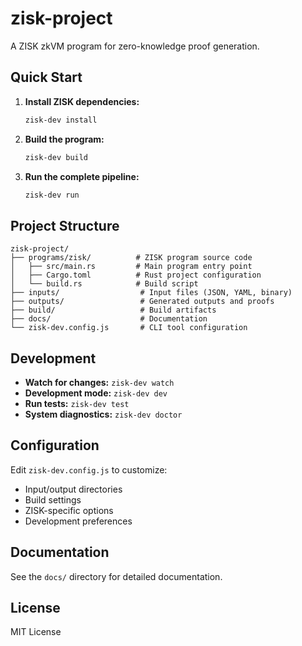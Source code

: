 # zisk-project

A ZISK zkVM program for zero-knowledge proof generation.

## Quick Start

1. **Install ZISK dependencies:**
   ```bash
   zisk-dev install
   ```

2. **Build the program:**
   ```bash
   zisk-dev build
   ```

3. **Run the complete pipeline:**
   ```bash
   zisk-dev run
   ```

## Project Structure

```
zisk-project/
├── programs/zisk/          # ZISK program source code
│   ├── src/main.rs         # Main program entry point
│   ├── Cargo.toml          # Rust project configuration
│   └── build.rs            # Build script
├── inputs/                  # Input files (JSON, YAML, binary)
├── outputs/                 # Generated outputs and proofs
├── build/                   # Build artifacts
├── docs/                    # Documentation
└── zisk-dev.config.js       # CLI tool configuration
```

## Development

- **Watch for changes:** `zisk-dev watch`
- **Development mode:** `zisk-dev dev`
- **Run tests:** `zisk-dev test`
- **System diagnostics:** `zisk-dev doctor`

## Configuration

Edit `zisk-dev.config.js` to customize:
- Input/output directories
- Build settings
- ZISK-specific options
- Development preferences

## Documentation

See the `docs/` directory for detailed documentation.

## License

MIT License
